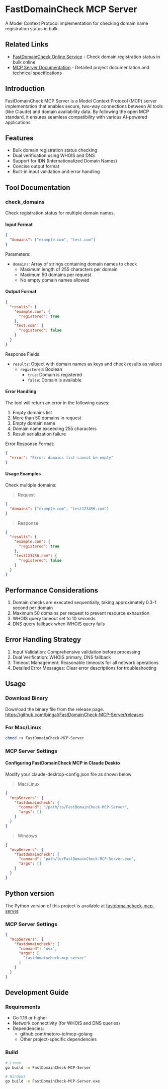 # FastDomainCheck MCP Server

A Model Context Protocol implementation for checking domain name registration status in bulk.

## Related Links

- [FastDomainCheck Online Service](https://fastdomaincheck.com/) - Check domain registration status in bulk online
- [MCP Server Documentation](https://fastdomaincheck.com/fastdomaincheck-mcp-server) - Detailed project documentation and technical specifications

## Introduction

FastDomainCheck MCP Server is a Model Context Protocol (MCP) server implementation that enables secure, two-way connections between AI tools (like Claude) and domain availability data. By following the open MCP standard, it ensures seamless compatibility with various AI-powered applications.

## Features

- Bulk domain registration status checking
- Dual verification using WHOIS and DNS
- Support for IDN (Internationalized Domain Names)
- Concise output format
- Built-in input validation and error handling

## Tool Documentation

### check_domains

Check registration status for multiple domain names.

#### Input Format

```json
{
  "domains": ["example.com", "test.com"]
}
```

Parameters:
- `domains`: Array of strings containing domain names to check
  - Maximum length of 255 characters per domain
  - Maximum 50 domains per request
  - No empty domain names allowed

#### Output Format

```json
{
  "results": {
    "example.com": {
      "registered": true
    },
    "test.com": {
      "registered": false
    }
  }
}
```

Response Fields:
- `results`: Object with domain names as keys and check results as values
  - `registered`: Boolean
    - `true`: Domain is registered
    - `false`: Domain is available

#### Error Handling

The tool will return an error in the following cases:
1. Empty domains list
2. More than 50 domains in request
3. Empty domain name
4. Domain name exceeding 255 characters
5. Result serialization failure

Error Response Format:
```json
{
  "error": "Error: domains list cannot be empty"
}
```

#### Usage Examples

Check multiple domains:
> Request
```json
{
  "domains": ["example.com", "test123456.com"]
}
```

> Response
```json
{
  "results": {
    "example.com": {
      "registered": true
    },
    "test123456.com": {
      "registered": false
    }
  }
}
```


## Performance Considerations

1. Domain checks are executed sequentially, taking approximately 0.3-1 second per domain
2. Maximum 50 domains per request to prevent resource exhaustion
3. WHOIS query timeout set to 10 seconds
4. DNS query fallback when WHOIS query fails

## Error Handling Strategy

1. Input Validation: Comprehensive validation before processing
2. Dual Verification: WHOIS primary, DNS fallback
3. Timeout Management: Reasonable timeouts for all network operations
4. Detailed Error Messages: Clear error descriptions for troubleshooting

## Usage

### Download Binary

Download the binary file from the release page.
https://github.com/bingal/FastDomainCheck-MCP-Server/releases

### For Mac/Linux
```bash
chmod +x FastDomainCheck-MCP-Server
```

### MCP Server Settings

#### Configuring FastDomainCheck MCP in Claude Deskto
Modify your claude-desktop-config.json file as shown below

> Mac/Linux
```json
{
  "mcpServers": {
    "fastdomaincheck": {
      "command": "/path/to/FastDomainCheck-MCP-Server",
      "args": []
    }
  }
}
```

> Windows
```json
{
  "mcpServers": {
    "fastdomaincheck": {
      "command": "path/to/FastDomainCheck-MCP-Server.exe",
      "args": []
    }
  }
}
```

## Python version
The Python version of this project is available at [fastdomaincheck-mcp-server](https://pypi.org/project/fastdomaincheck-mcp-server/).

### MCP Server Settings
```json
{
  "mcpServers": {
    "fastdomaincheck": {
      "command": "uvx",
      "args": [
        "fastdomaincheck-mcp-server"
      ]
    }
  }
}
```

## Development Guide

### Requirements

- Go 1.16 or higher
- Network connectivity (for WHOIS and DNS queries)
- Dependencies:
  - github.com/metoro-io/mcp-golang
  - Other project-specific dependencies


### Build

```bash
# Linux
go build -o FastDomainCheck-MCP-Server

# Windows
go build -o FastDomainCheck-MCP-Server.exe
```

